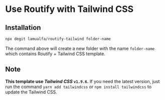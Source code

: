 # Use Routify with Tailwind CSS

## Installation

```bash
npx degit lamualfa/routify-tailwind folder-name
```

The command above will create a new folder with the name `folder-name` which contains Routify + Tailwind CSS template.

## Note

**This template use _Tailwind CSS_ `v1.9.6`.** If you need the latest version, just run the command `yarn add tailwindcss` or `npm install tailwindcss` to update the Tailwind CSS.
